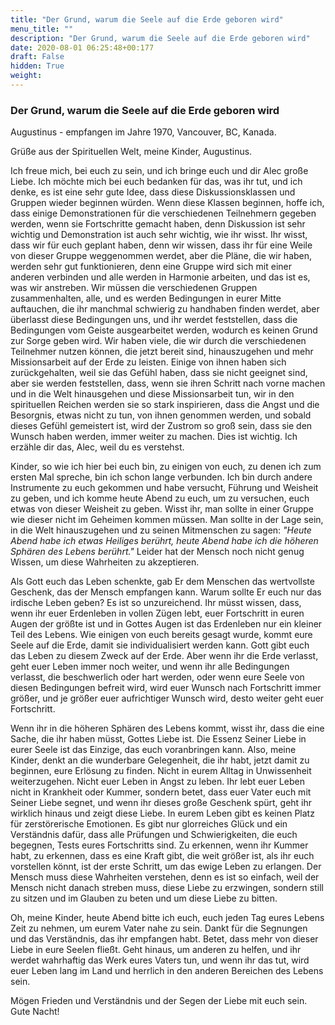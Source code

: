 ```yaml
---
title: "Der Grund, warum die Seele auf die Erde geboren wird"
menu_title: ""
description: "Der Grund, warum die Seele auf die Erde geboren wird"
date: 2020-08-01 06:25:48+00:177
draft: False
hidden: True
weight:
---
```

### Der Grund, warum die Seele auf die Erde geboren wird

Augustinus - empfangen im Jahre 1970, Vancouver, BC, Kanada.

Grüße aus der Spirituellen Welt, meine Kinder, Augustinus.

Ich freue mich, bei euch zu sein, und ich bringe euch und dir Alec große Liebe. Ich möchte mich bei euch bedanken für das, was ihr tut, und ich denke, es ist eine sehr gute Idee, dass diese Diskussionsklassen und Gruppen wieder beginnen würden. Wenn diese Klassen beginnen, hoffe ich, dass einige Demonstrationen für die verschiedenen Teilnehmern gegeben werden, wenn sie Fortschritte gemacht haben, denn Diskussion ist sehr wichtig und Demonstration ist auch sehr wichtig, wie ihr wisst. Ihr wisst, dass wir für euch geplant haben, denn wir wissen, dass ihr für eine Weile von dieser Gruppe weggenommen werdet, aber die Pläne, die wir haben, werden sehr gut funktionieren, denn eine Gruppe wird sich mit einer anderen verbinden und alle werden in Harmonie arbeiten, und das ist es, was wir anstreben. Wir müssen die verschiedenen Gruppen zusammenhalten, alle, und es werden Bedingungen in eurer Mitte auftauchen, die ihr manchmal schwierig zu handhaben finden werdet, aber überlasst diese Bedingungen uns, und ihr werdet feststellen, dass die Bedingungen vom Geiste ausgearbeitet werden, wodurch es keinen Grund zur Sorge geben wird. Wir haben viele, die wir durch die verschiedenen Teilnehmer nutzen können, die jetzt bereit sind, hinauszugehen und mehr Missionsarbeit auf der Erde zu leisten. Einige von ihnen haben sich zurückgehalten, weil sie das Gefühl haben, dass sie nicht geeignet sind, aber sie werden feststellen, dass, wenn sie ihren Schritt nach vorne machen und in die Welt hinausgehen und diese Missionsarbeit tun, wir in den spirituellen Reichen werden sie so stark inspirieren, dass die Angst und die Besorgnis, etwas nicht zu tun, von ihnen genommen werden, und sobald dieses Gefühl gemeistert ist, wird der Zustrom so groß sein, dass sie den Wunsch haben werden, immer weiter zu machen. Dies ist wichtig. Ich erzähle dir das, Alec, weil du es verstehst.

Kinder, so wie ich hier bei euch bin, zu einigen von euch, zu denen ich zum ersten Mal spreche, bin ich schon lange verbunden. Ich bin durch andere Instrumente zu euch gekommen und habe versucht, Führung und Weisheit zu geben, und ich komme heute Abend zu euch, um zu versuchen, euch etwas von dieser Weisheit zu geben. Wisst ihr, man sollte in einer Gruppe wie dieser nicht im Geheimen kommen müssen. Man sollte in der Lage sein, in die Welt hinauszugehen und zu seinen Mitmenschen zu sagen: *"Heute Abend habe ich etwas Heiliges berührt, heute Abend habe ich die höheren Sphären des Lebens berührt."* Leider hat der Mensch noch nicht genug Wissen, um diese Wahrheiten zu akzeptieren.

Als Gott euch das Leben schenkte, gab Er dem Menschen das wertvollste Geschenk, das der Mensch empfangen kann. Warum sollte Er euch nur das irdische Leben geben? Es ist so unzureichend. Ihr müsst wissen, dass, wenn ihr euer Erdenleben in vollen Zügen lebt, euer Fortschritt in euren Augen der größte ist und in Gottes Augen ist das Erdenleben nur ein kleiner Teil des Lebens. Wie einigen von euch bereits gesagt wurde, kommt eure Seele auf die Erde, damit sie individualisiert werden kann. Gott gibt euch das Leben zu diesem Zweck auf der Erde. Aber wenn ihr die Erde verlasst, geht euer Leben immer noch weiter, und wenn ihr alle Bedingungen verlasst, die beschwerlich oder hart werden, oder wenn eure Seele von diesen Bedingungen befreit wird, wird euer Wunsch nach Fortschritt immer größer, und je größer euer aufrichtiger Wunsch wird, desto weiter geht euer Fortschritt.

Wenn ihr in die höheren Sphären des Lebens kommt, wisst ihr, dass die eine Sache, die ihr haben müsst, Gottes Liebe ist. Die Essenz Seiner Liebe in eurer Seele ist das Einzige, das euch voranbringen kann. Also, meine Kinder, denkt an die wunderbare Gelegenheit, die ihr habt, jetzt damit zu beginnen, eure Erlösung zu finden. Nicht in eurem Alltag in Unwissenheit weiterzugehen. Nicht euer Leben in Angst zu leben. Ihr lebt euer Leben nicht in Krankheit oder Kummer, sondern betet, dass euer Vater euch mit Seiner Liebe segnet, und wenn ihr dieses große Geschenk spürt, geht ihr wirklich hinaus und zeigt diese Liebe. In eurem Leben gibt es keinen Platz für zerstörerische Emotionen. Es gibt nur glorreiches Glück und ein Verständnis dafür, dass alle Prüfungen und Schwierigkeiten, die euch begegnen, Tests eures Fortschritts sind. Zu erkennen, wenn ihr Kummer habt, zu erkennen, dass es eine Kraft gibt, die weit größer ist, als ihr euch vorstellen könnt, ist der erste Schritt, um das ewige Leben zu erlangen. Der Mensch muss diese Wahrheiten verstehen, denn es ist so einfach, weil der Mensch nicht danach streben muss, diese Liebe zu erzwingen, sondern still zu sitzen und im Glauben zu beten und um diese Liebe zu bitten.

Oh, meine Kinder, heute Abend bitte ich euch, euch jeden Tag eures Lebens Zeit zu nehmen, um eurem Vater nahe zu sein. Dankt für die Segnungen und das Verständnis, das ihr empfangen habt. Betet, dass mehr von dieser Liebe in eure Seelen fließt. Geht hinaus, um anderen zu helfen, und ihr werdet wahrhaftig das Werk eures Vaters tun, und wenn ihr das tut, wird euer Leben lang im Land und herrlich in den anderen Bereichen des Lebens sein.

Mögen Frieden und Verständnis und der Segen der Liebe mit euch sein. Gute Nacht!
